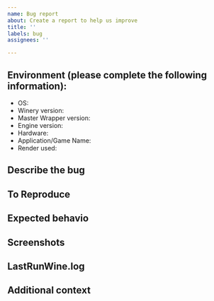 ```yaml
---
name: Bug report
about: Create a report to help us improve
title: ''
labels: bug
assignees: ''

---
```


<!--
Before posting your issue, please check the README.md & Wiki for informations:
    https://github.com/Gcenx/WineskinServer/blob/master/README.md
    https://github.com/Gcenx/WineskinServer/wiki
-->

## Environment (please complete the following information):
 - OS: <!-- e.g. macOS version (10.15.4, 11.x, 12.x, 13.x, 14.x etc) -->
 - Winery version: <!-- latest v2.0.3 -->
 - Master Wrapper version: <!-- latest 3.0.6 -->
 - Engine version: <!-- latest 23.7.1-3_rc1 -->
 - Hardware: <!-- e.g. MacBook Pro 13 2016, Mac mini 2020 etc -->
 - Application/Game Name: <!-- This field is required, no abbreviations -->
- Render used: <!-- e.g. was D3DMetal enabled or DXVK verb installed -->

## Describe the bug
<!--
A clear and concise description of what the bug is.
-->

## To Reproduce
<!--
Describe the steps to reproduce the behavior:
e.g.
1. Go to '...'
2. Click on '....'
3. Scroll down to '....'
4. See error
-->

## Expected behavio
<!--
A clear and concise description of what you expected to happen.
-->

## Screenshots
<!--
If applicable, add screenshots to help explain your problem.
-->

## LastRunWine.log
<!--
Place contents inside a code block, 
``` 
LastRunWine.log contents here
```
If the log is larger drag/drop into the issue window.
-->

## Additional context
<!--
Add any other context about the problem here.
-->

<!--
Incorrectly filled out issues will be close without notice!
-->
